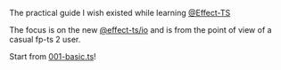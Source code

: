 The practical guide I wish existed while learning [@Effect-TS](https://github.com/Effect-TS/)

The focus is on the new [@effect-ts/io](https://github.com/Effect-TS/io) and is from the point of view of a casual fp-ts 2 user.

Start from [001-basic.ts](001-basic.ts)!
